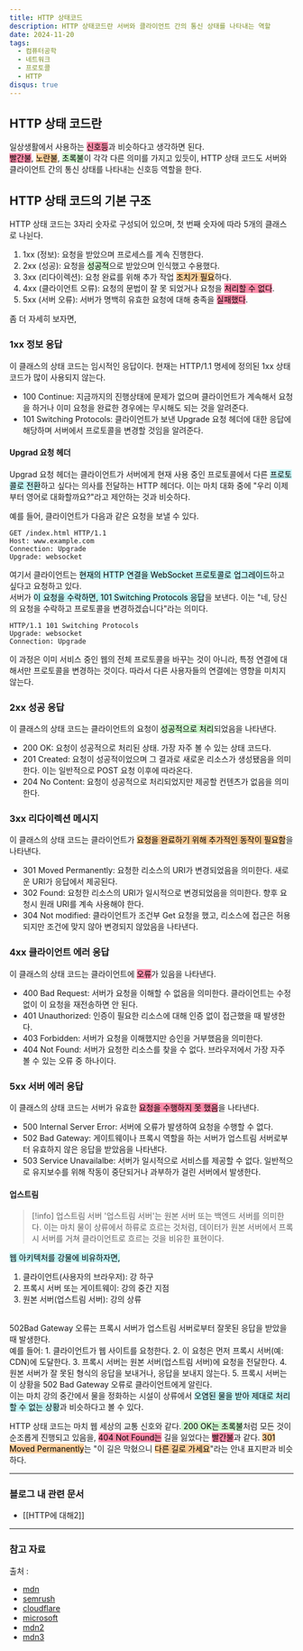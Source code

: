 ```yaml
---
title: HTTP 상태코드
description: HTTP 상태코드란 서버와 클라이언트 간의 통신 상태를 나타내는 역할
date: 2024-11-20
tags:
  - 컴퓨터공학
  - 네트워크
  - 프로토콜
  - HTTP
disqus: true
---
```

## HTTP 상태 코드란

일상생활에서 사용하는 <mark style="background: #FF5582A6;">신호등</mark>과 비슷하다고 생각하면 된다.<br/>
<mark style="background: #FF5582A6;">빨간불</mark>, <mark style="background: #FFB86CA6;">노란불</mark>, <mark style="background: #BBFABBA6;">초록불</mark>이 각각 다른 의미를 가지고 있듯이, HTTP 상태 코드도 서버와 클라이언트 간의 통신 상태를 나타내는 신호등 역할을 한다.

## HTTP 상태 코드의 기본 구조

HTTP 상태 코드는 3자리 숫자로 구성되어 있으며, 첫 번째 숫자에 따라 5개의 클래스로 나뉜다.
1. 1xx (정보): 요청을 받았으며 프로세스를 계속 진행한다.
2. 2xx (성공): 요청을 <mark style="background: #BBFABBA6;">성공적</mark>으로 받았으며 인식했고 수용했다.
3. 3xx (리다이렉션): 요청 완료를 위해 추가 작업 <mark style="background: #FFB86CA6;">조치가 필요</mark>하다.
4. 4xx (클라이언트 오류): 요청의 문법이 잘 못 되었거나 요청을 <mark style="background: #FF5582A6;">처리할 수 없다</mark>.
5. 5xx (서버 오류): 서버가 명백히 유효한 요청에 대해 충족을 <mark style="background: #FF5582A6;">실패했다</mark>.

좀 더 자세히 보자면,
### 1xx 정보 응답
이 클래스의 상태 코드는 임시적인 응답이다. 현재는 HTTP/1.1 명세에 정의된 1xx 상태 코드가 많이 사용되지 않는다.
- 100 Continue: 지금까지의 진행상태에 문제가 없으며 클라이언트가 계속해서 요청을 하거나 이미 요청을 완료한 경우에는 무시해도 되는 것을 알려준다.
- 101 Switching Protocols: 클라이언트가 보낸 Upgrade 요청 헤더에 대한 응답에 해당하며 서버에서 프로토콜을 변경할 것임을 알려준다.
#### Upgrad 요청 헤더
Upgrad 요청 헤더는 클라이언트가 서버에게 현재 사용 중인 프로토콜에서 다른 <mark style="background: #ABF7F7A6;">프로토콜로 전환</mark>하고 싶다는 의사를 전달하는 HTTP 헤더다. 이는 마치 대화 중에 "우리 이제부터 영어로 대화할까요?"라고 제안하는 것과 비슷하다.

예를 들어, 클라이언트가 다음과 같은 요청을 보낼 수 있다.
```text
GET /index.html HTTP/1.1 
Host: www.example.com 
Connection: Upgrade 
Upgrade: websocket
```

여기서 클라이언트는 <mark style="background: #ABF7F7A6;">현재의 HTTP 연결을 WebSocket 프로토콜로 업그레이드</mark>하고 싶다고 요청하고 있다.
<br/>
서버가 <mark style="background: #ABF7F7A6;">이 요청을 수락하면, 101 Switching Protocols 응답</mark>을 보낸다. 이는 "네, 당신의 요청을 수락하고 프로토콜을 변경하겠습니다"라는 의미다.

```text
HTTP/1.1 101 Switching Protocols 
Upgrade: websocket 
Connection: Upgrade
```

이 과정은 이미 서비스 중인 웹의 전체 프로토콜을 바꾸는 것이 아니라, 특정 연결에 대해서만 프로토콜을 변경하는 것이다. 따라서 다른 사용자들의 연결에는 영향을 미치지 않는다.
### 2xx 성공 응답
이 클래스의 상태 코드는 클라이언트의 요청이 <mark style="background: #BBFABBA6;">성공적으로 처리</mark>되었음을 나타낸다.
- 200 OK: 요청이 성공적으로 처리된 상태. 가장 자주 볼 수 있는 상태 코드다.
- 201 Created: 요청이 성공적이었으며 그 결과로 새로운 리소스가 생성됐음을 의미한다. 이는 일반적으로 POST 요청 이후에 따라온다.
- 204 No Content: 요청이 성공적으로 처리되었지만 제공할 컨텐츠가 없음을 의미한다.

### 3xx 리다이렉션 메시지
이 클래스의 상태 코드는 클라이언트가 <mark style="background: #FFB86CA6;">요청을 완료하기 위해 추가적인 동작이 필요함</mark>을 나타낸다.
- 301 Moved Permanently: 요청한 리소스의 URI가 변경되었음을 의미한다. 새로운 URI가 응답에서 제공된다.
- 302 Found: 요청한 리소스의 URI가 일시적으로 변경되었음을 의미한다. 향후 요청시 원래 URI를 계속 사용해야 한다.
- 304 Not modified: 클라이언트가 조건부 Get 요청을 했고, 리소스에 접근은 허용되지만 조건에 맞지 않아 변경되지 않았음을 나타낸다.

### 4xx 클라이언트 에러 응답
이 클래스의 상태 코드는 클라이언트에 <mark style="background: #FF5582A6;">오류</mark>가 있음을 나타낸다.
- 400 Bad Request: 서버가 요청을 이해할 수 없음을 의미한다. 클라이언트는 수정 없이 이 요청을 재전송하면 안 된다.
- 401 Unauthorized: 인증이 필요한 리소스에 대해 인증 없이 접근했을 때 발생한다.
- 403 Forbidden: 서버가 요청을 이해했지만 승인을 거부했음을 의미한다.
- 404 Not Found: 서버가 요청한 리소스를 찾을 수 없다. 브라우저에서 가장 자주 볼 수 있는 오류 중 하나이다.

### 5xx 서버 에러 응답
이 클래스의 상태 코드는 서버가 유효한 <mark style="background: #FF5582A6;">요청을 수행하지 못 했음</mark>을 나타낸다.
- 500 Internal Server Error: 서버에 오류가 발생하여 요청을 수행할 수 없다.
- 502 Bad Gateway: 게이트웨이나 프록시 역할을 하는 서버가 업스트림 서버로부터 유효하지 않은 응답을 받았음을 나타낸다.
- 503 Service Unavailalbe: 서버가 일시적으로 서비스를 제공할 수 없다. 일반적으로 유지보수를 위해 작동이 중단되거나 과부하가 걸린 서버에서 발생한다.
#### 업스트림

> [!info] 업스트림 서버
> '업스트림 서버'는 원본 서버 또는 백엔드 서버를 의미한다. 이는 마치 물이 상류에서 하류로 흐르는 것처럼, 데이터가 원본 서버에서 프록시 서버를 거쳐 클라이언트로 흐르는 것을 비유한 표현이다.


<mark style="background: #ABF7F7A6;">웹 아키텍처를 강물에 비유하자면,</mark>
1. 클라이언트(사용자의 브라우저): 강 하구
2. 프록시 서버 또는 게이트웨이: 강의 중간 지점
3. 원본 서버(업스트림 서버): 강의 상류
<br/>
502Bad Gateway 오류는 프록시 서버가 업스트림 서버로부터 잘못된 응답을 받았을 때 발생한다. <br/>
예를 들어:
1. 클라이언트가 웹 사이트를 요청한다.
2. 이 요청은 먼저 프록시 서버(예: CDN)에 도달한다.
3. 프록시 서버는 원본 서버(업스트림 서버)에 요청을 전달한다.
4. 원본 서버가 잘 못된 형식의 응답을 보내거나, 응답을 보내지 않는다.
5. 프록시 서버는 이 상황을 502 Bad Gateway 오류로 클라이언트에게 알린다.
<br/>
이는 마치 강의 중간에서 물을 정화하는 시설이 상류에서 <mark style="background: #ABF7F7A6;">오염된 물을 받아 제대로 처리할 수 없는 상황</mark>과 비슷하다고 볼 수 있다.

HTTP 상태 코드는 마치 웹 세상의 교통 신호와 같다.<mark style="background: #BBFABBA6;"> 200 OK는 초록불</mark>처럼 모든 것이 순조롭게 진행되고 있음을, <mark style="background: #FF5582A6;">404 Not Found는</mark> 길을 잃었다는 <mark style="background: #FF5582A6;">빨간불</mark>과 같다. <mark style="background: #FFB86CA6;">301 Moved Permanently</mark>는 "이 길은 막혔으니 <mark style="background: #FFB86CA6;">다른 길로 가세요</mark>"라는 안내 표지판과 비슷하다.

---


### 블로그 내 관련 문서
- [[HTTP에 대해2]]

---
### 참고 자료
출처 :
- <a href="https://developer.mozilla.org/en-US/docs/Web/HTTP/Status" target="_blank">mdn</a>
- <a href="https://www.semrush.com/blog/http-status-codes/" target="_blank">semrush</a>
- <a href="https://developers.cloudflare.com/support/troubleshooting/http-status-codes/http-status-codes/" target="_blank">cloudflare</a>
- <a href="https://techcommunity.microsoft.com/blog/appsonazureblog/troubleshooting-azure-app-service-apps-using-web-server-logs/392329" target="_blank">microsoft</a>
- <a href="https://developer.mozilla.org/en-US/docs/Web/HTTP/Headers/Upgrade" target="_blank">mdn2</a>
- <a href="https://developer.mozilla.org/en-US/docs/Web/HTTP/Protocol_upgrade_mechanism?v=1.1.1" target="_blank">mdn3</a>